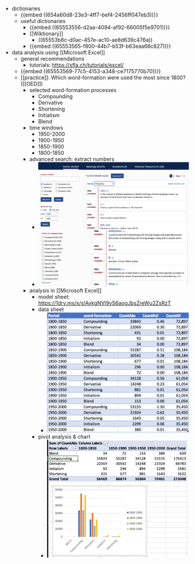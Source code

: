 - dictionaries
	- {{embed ((654a60d8-23e3-4ff7-bef4-2456ff047eb3))}}
	- useful dictionaries
		- {{embed ((65553556-d2aa-4094-af92-66005f5e9701))}}
		- [[Wiktionary]]
			- ((65553b8c-d0ac-457e-ac10-ae8d639c476a))
		- {{embed ((65553565-f800-44b7-b53f-b63eaa68c827))}}
- data analysis using [[Microsoft Excel]]
	- general recommendations
		- tutorials: https://sfla.ch/tutorials/excel/
	- {{embed ((65553569-77c5-4153-a348-ce7175770b70))}}
	- [[practice]]: Which word-formation were used the most since 1800? ([[OED]])
		- selected word-formation processes
			- Compounding
			- Derivative
			- Shortening
			- Initialism
			- Blend
		- time windows
			- 1950-2000
			- 1900-1950
			- 1850-1900
			- 1800-1850
		- advanced search: extract numbers
			- ![image.png](../assets/image_1700783502820_0.png)
			- ![image.png](../assets/image_1700849044343_0.png)
		- analysis in [[Microsoft Excel]]
			- model sheet: https://1drv.ms/x/s!AvkgNVl9yS6aogJbsZreWu2ZsRzT
			- data sheet
				- ![image.png](../assets/image_1700849091292_0.png)
			- pivot analysis & chart
				- ![image.png](../assets/image_1700849137869_0.png)